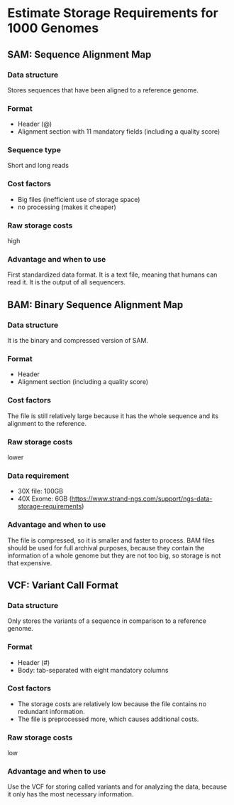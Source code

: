 # Estimate Storage Requirements for 1000 Genomes
## SAM: Sequence Alignment Map
### Data structure
Stores sequences that have been aligned to a reference genome. 

### Format
* Header (@)
* Alignment section with 11 mandatory fields (including a quality score)

### Sequence type
Short and long reads

### Cost factors
* Big files (inefficient use of storage space)
* no processing (makes it cheaper)

### Raw storage costs
high

### Advantage and when to use
First standardized data format. It is a text file, meaning that humans can read it. It is the output of all sequencers. 


## BAM: Binary Sequence Alignment Map
### Data structure
It is the binary and compressed version of SAM.

### Format
* Header
* Alignment section (including a quality score)

### Cost factors
The file is still relatively large because it has the whole sequence and its alignment to the reference. 

### Raw storage costs
lower

### Data requirement
* 30X file: 100GB
* 40X Exome: 6GB (https://www.strand-ngs.com/support/ngs-data-storage-requirements) 

### Advantage and when to use
The file is compressed, so it is smaller and faster to process. BAM files should be used for full archival purposes, because they contain the information of a whole genome but they are not too big, so storage is not that expensive. 


## VCF: Variant Call Format
### Data structure
Only stores the variants of a sequence in comparison to a reference genome. 

### Format
* Header (#)
* Body: tab-separated with eight mandatory columns

### Cost factors
* The storage costs are relatively low because the file contains no redundant information.
* The file is preprocessed more, which causes additional costs. 

### Raw storage costs
low

### Advantage and when to use
Use the VCF for storing called variants and for analyzing the data, because it only has the most necessary information. 
